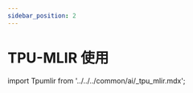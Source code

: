 ```yaml
---
sidebar_position: 2
---
```


# TPU-MLIR 使用

import Tpumlir from '../../../common/ai/\_tpu_mlir.mdx';

<Tpumlir />

